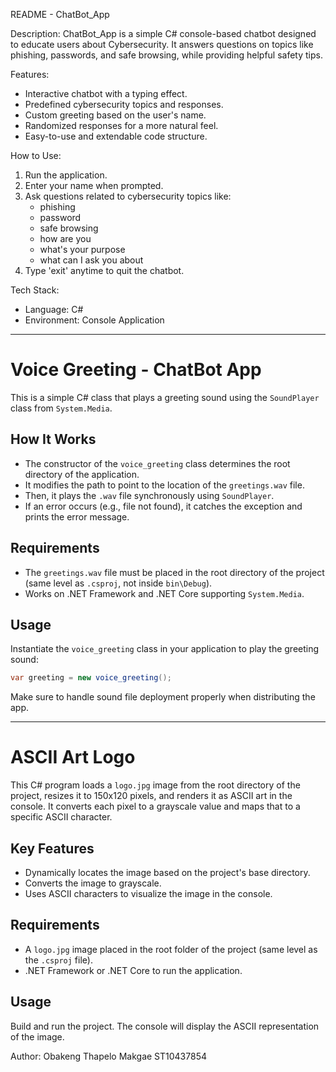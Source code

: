 README - ChatBot_App

Description:
ChatBot_App is a simple C# console-based chatbot designed to educate users about Cybersecurity. It answers questions on topics like phishing, passwords, and safe browsing, while providing helpful safety tips.

Features:
- Interactive chatbot with a typing effect.
- Predefined cybersecurity topics and responses.
- Custom greeting based on the user's name.
- Randomized responses for a more natural feel.
- Easy-to-use and extendable code structure.

How to Use:
1. Run the application.
2. Enter your name when prompted.
3. Ask questions related to cybersecurity topics like:
   - phishing
   - password
   - safe browsing
   - how are you
   - what's your purpose
   - what can I ask you about
4. Type 'exit' anytime to quit the chatbot.

Tech Stack:
- Language: C#
- Environment: Console Application

-----------------------------------------------------------------------------------------------------------------------------------------------------------------------
# Voice Greeting - ChatBot App

This is a simple C# class that plays a greeting sound using the `SoundPlayer` class from `System.Media`. 

## How It Works
- The constructor of the `voice_greeting` class determines the root directory of the application.
- It modifies the path to point to the location of the `greetings.wav` file.
- Then, it plays the `.wav` file synchronously using `SoundPlayer`.
- If an error occurs (e.g., file not found), it catches the exception and prints the error message.

## Requirements
- The `greetings.wav` file must be placed in the root directory of the project (same level as `.csproj`, not inside `bin\Debug`).
- Works on .NET Framework and .NET Core supporting `System.Media`.

## Usage
Instantiate the `voice_greeting` class in your application to play the greeting sound:
```csharp
var greeting = new voice_greeting();
```
Make sure to handle sound file deployment properly when distributing the app.

-----------------------------------------------------------------------------------------------------------------------------------------------------------------------
# ASCII Art Logo 

This C# program loads a `logo.jpg` image from the root directory of the project, resizes it to 150x120 pixels, 
and renders it as ASCII art in the console. It converts each pixel to a grayscale value and maps that to a specific ASCII character.

## Key Features
- Dynamically locates the image based on the project's base directory.
- Converts the image to grayscale.
- Uses ASCII characters to visualize the image in the console.

## Requirements
- A `logo.jpg` image placed in the root folder of the project (same level as the `.csproj` file).
- .NET Framework or .NET Core to run the application.

## Usage
Build and run the project. The console will display the ASCII representation of the image.

Author: Obakeng Thapelo Makgae ST10437854


